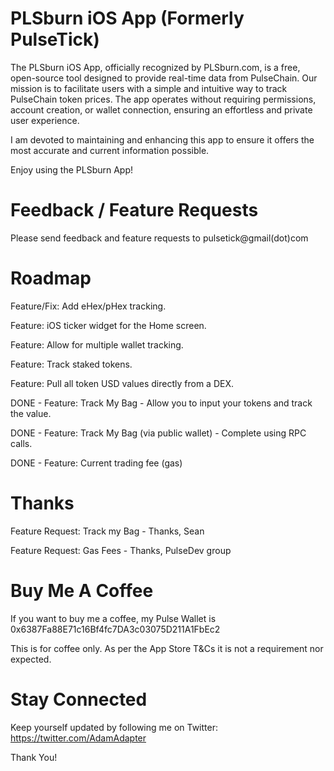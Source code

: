 # PLSburn iOS App (Formerly PulseTick)
The PLSburn iOS App, officially recognized by PLSburn.com, is a free, open-source tool designed to provide real-time data from PulseChain. Our mission is to facilitate users with a simple and intuitive way to track PulseChain token prices. The app operates without requiring permissions, account creation, or wallet connection, ensuring an effortless and private user experience.

I am devoted to maintaining and enhancing this app to ensure it offers the most accurate and current information possible.

Enjoy using the PLSburn App!

# Feedback / Feature Requests
Please send feedback and feature requests to pulsetick@gmail(dot)com

# Roadmap
Feature/Fix: Add eHex/pHex tracking.

Feature: iOS ticker widget for the Home screen. 

Feature: Allow for multiple wallet tracking.

Feature: Track staked tokens.

Feature: Pull all token USD values directly from a DEX.

DONE - Feature: Track My Bag - Allow you to input your tokens and track the value.

DONE - Feature: Track My Bag (via public wallet) - Complete using RPC calls. 

DONE - Feature: Current trading fee (gas)

# Thanks
Feature Request: Track my Bag - Thanks, Sean

Feature Request: Gas Fees - Thanks, PulseDev group

# Buy Me A Coffee
If you want to buy me a coffee, my Pulse Wallet is 0x6387Fa88E71c16Bf4fc7DA3c03075D211A1FbEc2

This is for coffee only. As per the App Store T&Cs it is not a requirement nor expected. 

# Stay Connected
Keep yourself updated by following me on Twitter: https://twitter.com/AdamAdapter

Thank You!
